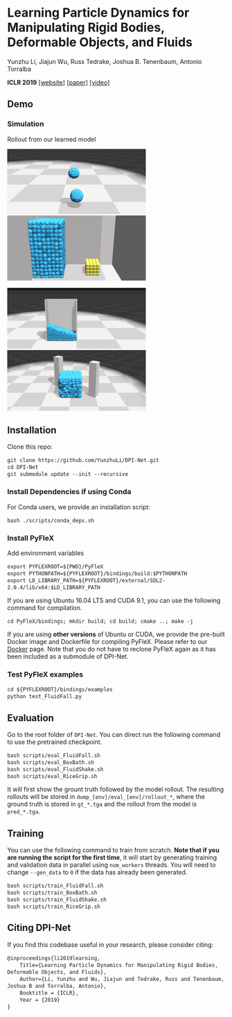# Learning Particle Dynamics for Manipulating Rigid Bodies, Deformable Objects, and Fluids

Yunzhu Li, Jiajun Wu, Russ Tedrake, Joshua B. Tenenbaum, Antonio Torralba 

**ICLR 2019**
[[website]](http://dpi.csail.mit.edu/) [[paper]](http://dpi.csail.mit.edu/dpi-paper.pdf) [[video]](https://www.youtube.com/watch?v=FrPpP7aW3Lg)

## Demo

### Simulation

Rollout from our learned model

![](imgs/sim_FluidFall.gif)  ![](imgs/sim_BoxBath.gif)

![](imgs/sim_FluidShake.gif)  ![](imgs/sim_RiceGrip.gif)


## Installation

Clone this repo:
```
git clone https://github.com/YunzhuLi/DPI-Net.git
cd DPI-Net
git submodule update --init --recursive
```

### Install Dependencies if using Conda
For Conda users, we provide an installation script:
```
bash ./scripts/conda_deps.sh
```

### Install PyFleX

Add environment variables

    export PYFLEXROOT=${PWD}/PyFleX
    export PYTHONPATH=${PYFLEXROOT}/bindings/build:$PYTHONPATH
    export LD_LIBRARY_PATH=${PYFLEXROOT}/external/SDL2-2.0.4/lib/x64:$LD_LIBRARY_PATH

If you are using Ubuntu 16.04 LTS and CUDA 9.1, you can use the following command for compilation.

    cd PyFleX/bindings; mkdir build; cd build; cmake ..; make -j

If you are using **other versions** of Ubuntu or CUDA, we provide the pre-built Docker image and Dockerfile for compiling PyFleX. Please refer to our [Docker](https://github.com/YunzhuLi/PyFleX/blob/master/bindings/docs/docker.md) page. Note that you do not have to reclone PyFleX again as it has been included as a submodule of DPI-Net.

### Test PyFleX examples

    cd ${PYFLEXROOT}/bindings/examples
    python test_FluidFall.py


## Evaluation

Go to the root folder of `DPI-Net`. You can direct run the following command to use the pretrained checkpoint.

    bash scripts/eval_FluidFall.sh
    bash scripts/eval_BoxBath.sh
    bash scripts/eval_FluidShake.sh
    bash scripts/eval_RiceGrip.sh

It will first show the grount truth followed by the model rollout. The resulting rollouts will be stored in `dump_[env]/eval_[env]/rollout_*`, where the ground truth is stored in `gt_*.tga` and the rollout from the model is `pred_*.tga`.


## Training

You can use the following command to train from scratch. **Note that if you are running the script for the first time**, it will start by generating training and validation data in parallel using `num_workers` threads. You will need to change `--gen_data` to `0` if the data has already been generated.

    bash scripts/train_FluidFall.sh
    bash scripts/train_BoxBath.sh
    bash scripts/train_FluidShake.sh
    bash scripts/train_RiceGrip.sh

## Citing DPI-Net

If you find this codebase useful in your research, please consider citing:

    @inproceedings{li2019learning,
        Title={Learning Particle Dynamics for Manipulating Rigid Bodies, Deformable Objects, and Fluids},
        Author={Li, Yunzhu and Wu, Jiajun and Tedrake, Russ and Tenenbaum, Joshua B and Torralba, Antonio},
        Booktitle = {ICLR},
        Year = {2019}
    }

